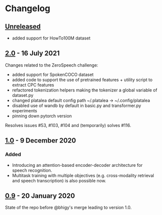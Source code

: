 # Changelog
<!--
All notable changes to this project will be documented in this file.

The format is based on [Keep a Changelog](https://keepachangelog.com/en/1.0.0/),
and this project adheres to [Semantic Versioning](https://semver.org/spec/v2.0.0.html).
-->

## [Unreleased]
<!-- track upcoming changes here; move to new versioned section at release time -->
- added support for HowTo100M dataset

## [2.0] - 16 July 2021

Changes related to the ZeroSpeech challenge:
 - added support for SpokenCOCO dataset
 - added code to support the use of pretrained features + utility script to extract CPC features
 - refactored tokenization helpers making the tokenizer a global variable of dataset.py
 - changed platalea default config path ~/.platalea -> ~/.config/platalea
 - disabled use of wandb by default in basic.py and transformer.py experiments
 - pinning down pytorch version

Resolves issues #53, #103, #104 and (temporarily) solves #116.

## [1.0] - 9 December 2020

### Added
- Introducing an attention-based encoder-decoder architecture for speech recognition.
- Multitask training with multiple objectives (e.g. cross-modality retrieval and speech transcription) is also possible now.

<!--
### Removed

### Changed
-->

## [0.9] - 20 January 2020

State of the repo before @bhigy's merge leading to version 1.0.

[Unreleased]: https://github.com/spokenlanguage/platalea/compare/v1.0...HEAD
[2.0]: https://github.com/spokenlanguage/platalea/releases/tag/v2.0
[1.0]: https://github.com/spokenlanguage/platalea/releases/tag/v1.0
[0.9]: https://github.com/gchrupala/platalea/releases/tag/v0.9
